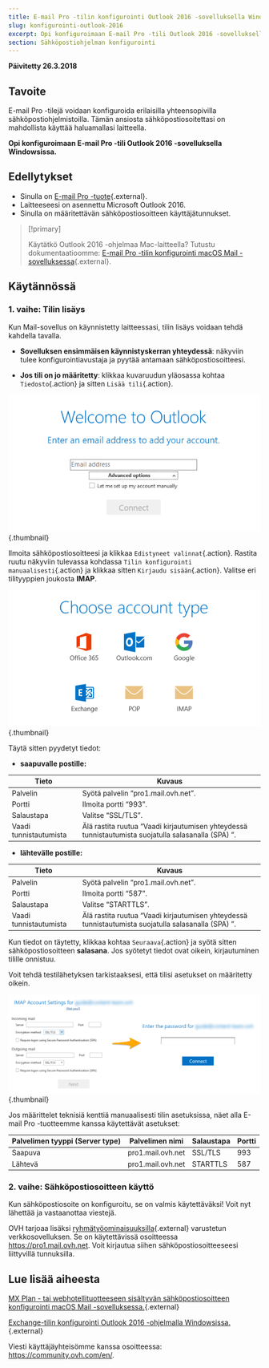 ```yaml
---
title: E-mail Pro -tilin konfigurointi Outlook 2016 -sovelluksella Windowsissa
slug: konfigurointi-outlook-2016
excerpt: Opi konfiguroimaan E-mail Pro -tili Outlook 2016 -sovelluksella Windowsissa
section: Sähköpostiohjelman konfigurointi
---
```


**Päivitetty 26.3.2018**

## Tavoite

E-mail Pro -tilejä voidaan konfiguroida erilaisilla yhteensopivilla sähköpostiohjelmistoilla. Tämän ansiosta sähköpostiosoitettasi on mahdollista käyttää haluamallasi laitteella.

**Opi konfiguroimaan E-mail Pro -tili Outlook 2016 -sovelluksella Windowsissa.**

## Edellytykset

- Sinulla on [E-mail Pro -tuote](https://www.ovh-hosting.fi/sahkopostit/email-pro/){.external}.
- Laitteeseesi on asennettu Microsoft Outlook 2016.
- Sinulla on määritettävän sähköpostiosoitteen käyttäjätunnukset.

> [!primary]
>
> Käytätkö Outlook 2016 -ohjelmaa Mac-laitteella? Tutustu dokumentaatioomme: [E-mail Pro -tilin konfigurointi macOS Mail -sovelluksessa](https://docs.ovh.com/fi/emails-pro/konfigurointi-outlook-2016-mac/){.external}.
>

## Käytännössä

### 1. vaihe: Tilin lisäys

Kun Mail-sovellus on käynnistetty laitteessasi, tilin lisäys voidaan tehdä kahdella tavalla.

- **Sovelluksen ensimmäisen käynnistyskerran yhteydessä**: näkyviin tulee konfigurointiavustaja ja pyytää antamaan sähköpostiosoitteesi.

- **Jos tili on jo määritetty**: klikkaa kuvaruudun yläosassa kohtaa `Tiedosto`{.action} ja sitten `Lisää tili`{.action}.

![emailpro](images/configuration-outlook-2016-windows-step1.png){.thumbnail}

Ilmoita sähköpostiosoitteesi ja klikkaa `Edistyneet valinnat`{.action}. Rastita ruutu näkyviin tulevassa kohdassa `Tilin konfigurointi manuaalisesti`{.action} ja klikkaa sitten `Kirjaudu sisään`{.action}. Valitse eri tilityyppien joukosta **IMAP**.

![emailpro](images/configuration-outlook-2016-windows-step2.png){.thumbnail}

Täytä sitten pyydetyt tiedot:

- **saapuvalle postille:**

|Tieto|Kuvaus|
|---|---|
|Palvelin|Syötä palvelin “pro1.mail.ovh.net”.|
|Portti|Ilmoita portti “993”.|
|Salaustapa|Valitse “SSL/TLS”.|
|Vaadi tunnistautumista|Älä rastita ruutua “Vaadi kirjautumisen yhteydessä tunnistautumista suojatulla salasanalla (SPA) ”.|

- **lähtevälle postille:**

|Tieto|Kuvaus|
|---|---|
|Palvelin|Syötä palvelin “pro1.mail.ovh.net”.|
|Portti|Ilmoita portti “587”.|
|Salaustapa|Valitse “STARTTLS”.|
|Vaadi tunnistautumista|Älä rastita ruutua “Vaadi kirjautumisen yhteydessä tunnistautumista suojatulla salasanalla (SPA) ”.|

Kun tiedot on täytetty, klikkaa kohtaa `Seuraava`{.action} ja syötä sitten sähköpostiosoitteen **salasana**. Jos syötetyt tiedot ovat oikein, kirjautuminen tilille onnistuu.

Voit tehdä testilähetyksen tarkistaaksesi, että tilisi asetukset on määritetty oikein.

![emailpro](images/configuration-outlook-2016-windows-step3.png){.thumbnail}

Jos määrittelet teknisiä kenttiä manuaalisesti tilin asetuksissa, näet alla E-mail Pro -tuotteemme kanssa käytettävät asetukset:

|Palvelimen tyyppi (Server type)|Palvelimen nimi|Salaustapa|Portti|
|---|---|---|---|
|Saapuva|pro1.mail.ovh.net|SSL/TLS|993|
|Lähtevä|pro1.mail.ovh.net|STARTTLS|587|

### 2. vaihe: Sähköpostiosoitteen käyttö

Kun sähköpostiosoite on konfiguroitu, se on valmis käytettäväksi! Voit nyt lähettää ja vastaanottaa viestejä.

OVH tarjoaa lisäksi [ryhmätyöominaisuuksilla](https://www.ovh-hosting.fi/sahkopostit/){.external} varustetun verkkosovelluksen. Se on käytettävissä osoitteessa <https://pro1.mail.ovh.net>. Voit kirjautua siihen sähköpostiosoitteeseesi liittyvillä tunnuksilla.

## Lue lisää aiheesta

[MX Plan - tai webhotellituotteeseen sisältyvän sähköpostiosoitteen konfigurointi macOS Mail -sovelluksessa.](https://docs.ovh.com/fi/emails/konfigurointi-outlook-2016/){.external}

[Exchange-tilin konfigurointi Outlook 2016 -ohjelmalla Windowsissa.](https://docs.ovh.com/fi/microsoft-collaborative-solutions/konfigurointi-outlook-2016/){.external}

Viesti käyttäjäyhteisömme kanssa osoitteessa: <https://community.ovh.com/en/>.
